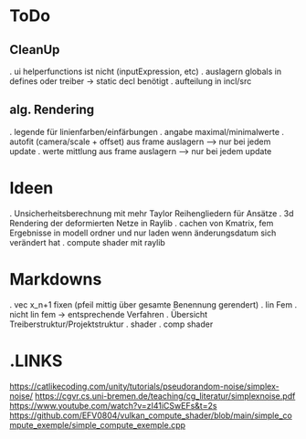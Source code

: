 # ToDo

## CleanUp
. ui helperfunctions ist nicht (inputExpression, etc)
. auslagern globals in defines oder treiber -> static decl benötigt
. aufteilung in incl/src

## alg. Rendering
. legende für linienfarben/einfärbungen
. angabe maximal/minimalwerte
. autofit (camera/scale + offset) aus frame auslagern --> nur bei jedem update
. werte mittlung aus frame auslagern --> nur bei jedem update

# Ideen
. Unsicherheitsberechnung mit mehr Taylor Reihengliedern für Ansätze
. 3d Rendering der deformierten Netze in Raylib
. cachen von Kmatrix, fem Ergebnisse in modell ordner und nur laden wenn änderungsdatum sich verändert hat
. compute shader mit raylib

# Markdowns
. vec x_n+1 fixen (pfeil mittig über gesamte Benennung gerendert)
. lin Fem
. nicht lin fem -> entsprechende Verfahren
. Übersicht Treiberstruktur/Projektstruktur
. shader
. comp shader

# .LINKS
https://catlikecoding.com/unity/tutorials/pseudorandom-noise/simplex-noise/
https://cgvr.cs.uni-bremen.de/teaching/cg_literatur/simplexnoise.pdf
https://www.youtube.com/watch?v=zI41iCSwEFs&t=2s
https://github.com/EFV0804/vulkan_compute_shader/blob/main/simple_compute_exemple/simple_compute_exemple.cpp
